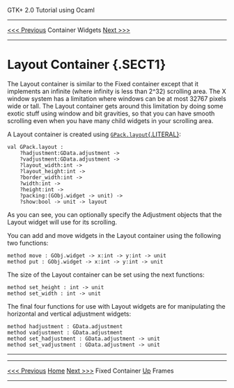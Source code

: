   GTK+ 2.0 Tutorial using Ocaml
  ------------------------------- ------------------- ---------------------------
  [\<\<\< Previous](x1473.html)   Container Widgets   [Next \>\>\>](x1510.html)

* * * * *

Layout Container {.SECT1}
================

The Layout container is similar to the Fixed container except that it
implements an infinite (where infinity is less than 2\^32) scrolling
area. The X window system has a limitation where windows can be at most
32767 pixels wide or tall. The Layout container gets around this
limitation by doing some exotic stuff using window and bit gravities, so
that you can have smooth scrolling even when you have many child widgets
in your scrolling area.

A Layout container is created using
[`GPack.layout`{.LITERAL}](http://lablgtk.forge.ocamlcore.org/refdoc/GPack.html#VALlayout):

~~~~ {.PROGRAMLISTING}
val GPack.layout :
    ?hadjustment:GData.adjustment ->
    ?vadjustment:GData.adjustment ->
    ?layout_width:int ->
    ?layout_height:int ->
    ?border_width:int ->
    ?width:int ->
    ?height:int ->
    ?packing:(GObj.widget -> unit) ->
    ?show:bool -> unit -> layout
~~~~

As you can see, you can optionally specify the Adjustment objects that
the Layout widget will use for its scrolling.

You can add and move widgets in the Layout container using the following
two functions:

~~~~ {.PROGRAMLISTING}
method move : GObj.widget -> x:int -> y:int -> unit
method put : GObj.widget -> x:int -> y:int -> unit
~~~~

The size of the Layout container can be set using the next functions:

~~~~ {.PROGRAMLISTING}
method set_height : int -> unit
method set_width : int -> unit
~~~~

The final four functions for use with Layout widgets are for
manipulating the horizontal and vertical adjustment widgets:

~~~~ {.PROGRAMLISTING}
method hadjustment : GData.adjustment
method vadjustment : GData.adjustment
method set_hadjustment : GData.adjustment -> unit
method set_vadjustment : GData.adjustment -> unit
~~~~

* * * * *

  ------------------------------- -------------------- ---------------------------
  [\<\<\< Previous](x1473.html)   [Home](book1.html)   [Next \>\>\>](x1510.html)
  Fixed Container                 [Up](c1436.html)     Frames
  ------------------------------- -------------------- ---------------------------


